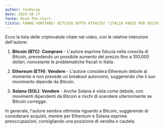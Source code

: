 ```yaml
---
author: YouRecap
date: 2024-10-17
fonte: Mind-The-Chart 
titolo: FANNO VOMITARE! BITCOIN SOTTO ATTACCO! (ITALIA PAESE PER VECCHI CIAO CIAO)
---
```


Ecco la lista delle criptovalute citate nel video, con le relative intenzioni dell'autore:

1. **Bitcoin (BTC)**: **Comprare** - L'autore esprime fiducia nella crescita di Bitcoin, prevedendo un possibile aumento del prezzo fino a 100.000 dollari, nonostante le problematiche fiscali in Italia.

2. **Ethereum (ETH)**: **Vendere** - L'autore considera Ethereum debole al momento e non prevede un breakout autonomo, suggerendo che il suo movimento dipende da Bitcoin.

3. **Solana (SOL)**: **Vendere** - Anche Solana è vista come debole, con movimenti dipendenti da Bitcoin e rischi di scendere ulteriormente se Bitcoin corregge.

In generale, l'autore sembra ottimista riguardo a Bitcoin, suggerendo di considerare acquisti, mentre per Ethereum e Solana esprime preoccupazioni, consigliando una posizione di vendita o cautela.
